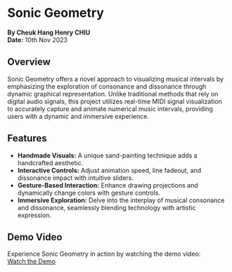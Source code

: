 # Sonic Geometry
**By Cheuk Hang Henry CHIU**  
**Date:** 10th Nov 2023

## Overview
Sonic Geometry offers a novel approach to visualizing musical intervals by emphasizing the exploration of consonance and dissonance through dynamic graphical representation. Unlike traditional methods that rely on digital audio signals, this project utilizes real-time MIDI signal visualization to accurately capture and animate numerical music intervals, providing users with a dynamic and immersive experience.

## Features
- **Handmade Visuals:** A unique sand-painting technique adds a handcrafted aesthetic.
- **Interactive Controls:** Adjust animation speed, line fadeout, and dissonance impact with intuitive sliders.
- **Gesture-Based Interaction:** Enhance drawing projections and dynamically change colors with gesture controls.
- **Immersive Exploration:** Delve into the interplay of musical consonance and dissonance, seamlessly blending technology with artistic expression.

## Demo Video
Experience Sonic Geometry in action by watching the demo video:  
[Watch the Demo](https://youtu.be/Tnxm0caIM3U)
